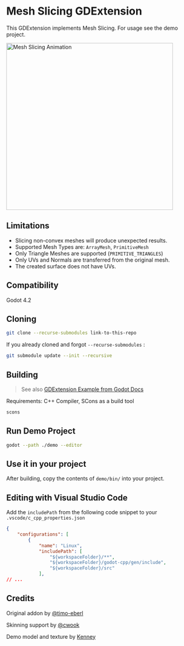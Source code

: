# Mesh Slicing GDExtension

This GDExtension implements Mesh Slicing. For usage see the demo project.

<img src="mesh-slicing-demo.gif" alt="Mesh Slicing Animation" width="440"/>

## Limitations

- Slicing non-convex meshes will produce unexpected results.
- Supported Mesh Types are: `ArrayMesh`, `PrimitiveMesh`
- Only Triangle Meshes are supported (`PRIMITIVE_TRIANGLES`)
- Only UVs and Normals are transferred from the original mesh.
- The created surface does not have UVs.

## Compatibility

Godot 4.2

## Cloning

```sh
git clone --recurse-submodules link-to-this-repo
```

If you already cloned and forgot `--recurse-submodules` :

```sh
git submodule update --init --recursive
```

## Building

> See also [GDExtension Example from Godot Docs](https://docs.godotengine.org/en/stable/tutorials/scripting/gdextension/gdextension_cpp_example.html)

Requirements: C++ Compiler, SCons as a build tool

```sh
scons
```
## Run Demo Project

```sh
godot --path ./demo --editor
```

## Use it in your project

After building, copy the contents of `demo/bin/` into your project.

## Editing with Visual Studio Code

Add the `includePath` from the following code snippet to your `.vscode/c_cpp_properties.json`

```json
{
    "configurations": [
        {
            "name": "Linux",
            "includePath": [
                "${workspaceFolder}/**",
                "${workspaceFolder}/godot-cpp/gen/include",
                "${workspaceFolder}/src"
            ],
// ...
```

## Credits
Original addon by [@timo-eberl](https://github.com/timo-eberl)

Skinning support by [@cwook](https://github.com/cwook)

Demo model and texture by [Kenney](https://kenney.nl/)
